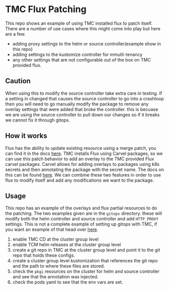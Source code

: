 # TMC Flux Patching

This repo shows an example of using TMC installed flux to patch itself. There are a number of use cases where this might come into play but here are a few.

* adding proxy settings to the helm or source controller(example show in this repo)
* adding settings to the kustomize controller for mmutli-tenancy
* any other settings that are not configurable out of the box on TMC provided flux.


## Caution

When using this to modify the source controller take extra care in testing. If a setting in changed that causes the source controller to go into a crashloop then you will need to go manually modify the package to remove any overlay settings that were added that broke the controller. this is becuase we are using the source controller to pull down our changes so if it breaks we cannot fix it through gitops.


## How it works

Flux has the ability to update existing resource using a merge patch, you can find it in the docs [here](https://fluxcd.io/flux/faq/#how-to-patch-coredns-and-other-pre-installed-addons). TMC installs Flux using Carvel packages, so we can use this patch behavior to add an overlay to the TMC provided Flux carvel packages. Carvel allows for adding overlays to packages using k8s secrets and then annotating the package with the secret name. The docs on this can be found [here](https://carvel.dev/kapp-controller/docs/v0.32.0/package-install-extensions/). We can combine these two features in order to use flux to modify itself and add any modifications we want to the package.


## Usage

This repo has an example of the overlays and flux partial resources to do the patching. The two examples given are in the `gitops` directory. these will modify both the helm controller and source controller and add `HTTP_PROXY` settings. This is not a complete example of setting up gitops with TMC, if you want an example of that head over [here](https://github.com/warroyo/flux-tmc-multitenant).


1. enable TMC CD at the cluster group level
2. enable TCM helm releases at the cluster group level
3. create a git repo in TMC at the cluster group level and point it to the git repo that holds these configs.
4. create a cluster group level kustomization that references the git repo and the path to where these files are stored.
5. check the `pkgi` resources on the cluster for helm and source controller and see that the annotation was injected.
6. check the pods yaml to see that the env vars are set.
